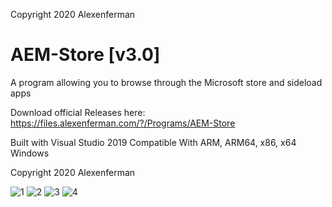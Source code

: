 Copyright 2020 Alexenferman
# AEM-Store [v3.0]
A program allowing you to browse through the Microsoft store and sideload apps

Download official Releases here: https://files.alexenferman.com/?/Programs/AEM-Store

Built with Visual Studio 2019
Compatible With ARM, ARM64, x86, x64 Windows

Copyright 2020 Alexenferman

![1](https://i.postimg.cc/FRw6VM3m/1-1.jpg)
![2](https://i.postimg.cc/nc4Wqwzb/2.png)
![3](https://i.postimg.cc/7PTdZLrL/3.png)
![4](https://i.postimg.cc/wT8Pyd9Q/4.png)

